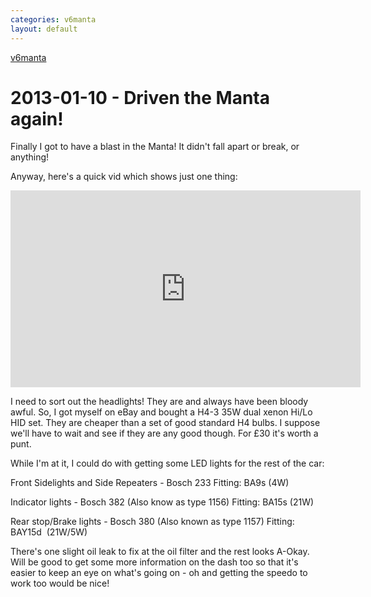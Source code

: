 ```yaml
---
categories: v6manta
layout: default
---
```


[v6manta](/v6manta)

# 2013-01-10 - Driven the Manta again!
Finally I got to have a blast in the Manta! It didn't fall apart or break, or anything!

Anyway, here's a quick vid which shows just one thing:

<iframe width="560" height="315" src="https://www.youtube.com/embed/7wn_mND7mgM" frameborder="0" allow="accelerometer; autoplay; encrypted-media; gyroscope; picture-in-picture" allowfullscreen></iframe>

I need to sort out the headlights! They are and always have been bloody awful. So, I got myself on eBay and bought a H4-3 35W dual xenon Hi/Lo HID set. They are cheaper than a set of good standard H4 bulbs. I suppose we'll have to wait and see if they are any good though. For £30 it's worth a punt.

While I'm at it, I could do with getting some LED lights for the rest of the car:

Front Sidelights and Side Repeaters - Bosch 233 Fitting: BA9s (4W)

Indicator lights - Bosch 382 (Also know as type 1156) Fitting: BA15s (21W)

Rear stop/Brake lights - Bosch 380 (Also known as type 1157) Fitting: BAY15d  (21W/5W)

There's one slight oil leak to fix at the oil filter and the rest looks A-Okay. Will be good to get some more information on the dash too so that it's easier to keep an eye on what's going on - oh and getting the speedo to work too would be nice!